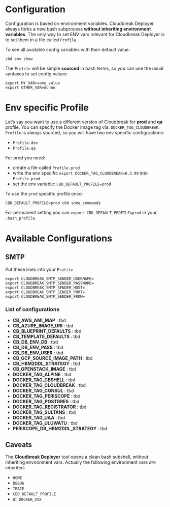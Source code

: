 # Configuration

Configuration is based on environment variables. Cloudbreak Deployer always forks a new bash subprocess **without
inheriting environment variables**. The only way to set ENV vars relevant for Cloudbreak Deployer is to set them
in a file called `Profile`.

To see all available config variables with their default value:

```
cbd env show
```

The `Profile` will be simple **sourced** in bash terms, so you can use the usual syntaxes to set config values:

```
export MY_VAR=some_value
export OTHER_VAR=dunno
```

# Env specific Profile

Let’s say you want to use a different version of Cloudbreak for **prod** and **qa** profile.
You can specify the Docker image tag via: `DOCKER_TAG_CLOUDBREAK`.
`Profile` is always sourced, so you will have two env specific configurations:
- `Profile.dev`
- `Profile.qa`

For prod you need:

- create a file called `Profile.prod`
- write the env specific `export DOCKER_TAG_CLOUDBREAK=0.3.99` into `Profile.prod`
- set the env variable: `CBD_DEFAULT_PROFILE=prod`

To use the `prod` specific profile once:
```
CBD_DEFAULT_PROFILE=prod cbd some_commands
```

For permanent setting you can `export CBD_DEFAULT_PROFILE=prod` in your `.bash_profile`.

# Available Configurations

## SMTP

Put these lines into your `Profile`
```
export CLOUDBREAK_SMTP_SENDER_USERNAME=
export CLOUDBREAK_SMTP_SENDER_PASSWORD=
export CLOUDBREAK_SMTP_SENDER_HOST=
export CLOUDBREAK_SMTP_SENDER_PORT=
export CLOUDBREAK_SMTP_SENDER_FROM=
```

### List of configurations

- **CB_AWS_AMI_MAP** : tbd
- **CB_AZURE_IMAGE_URI** : tbd
- **CB_BLUEPRINT_DEFAULTS** : tbd
- **CB_TEMPLATE_DEFAULTS** : tbd 
- **CB_DB_ENV_DB** : tbd
- **CB_DB_ENV_PASS** : tbd
- **CB_DB_ENV_USER** : tbd
- **CB_GCP_SOURCE_IMAGE_PATH** : tbd
- **CB_HBM2DDL_STRATEGY** : tbd
- **CB_OPENSTACK_IMAGE** : tbd
- **DOCKER_TAG_ALPINE** : tbd
- **DOCKER_TAG_CBSHELL** : tbd
- **DOCKER_TAG_CLOUDBREAK** : tbd
- **DOCKER_TAG_CONSUL** : tbd
- **DOCKER_TAG_PERISCOPE** : tbd
- **DOCKER_TAG_POSTGRES** : tbd
- **DOCKER_TAG_REGISTRATOR** : tbd
- **DOCKER_TAG_SULTANS** : tbd
- **DOCKER_TAG_UAA** : tbd
- **DOCKER_TAG_ULUWATU** : tbd
- **PERISCOPE_DB_HBM2DDL_STRATEGY** : tbd

## Caveats

The **Cloudbreak Deployer** tool opens a clean bash subshell, without inheriting environment vars.
Actually the following environment vars _are_ inherited:

- `HOME`
- `DEBUG`
- `TRACE`
- `CBD_DEFAULT_PROFILE`
- all `DOCKER_XXX`
